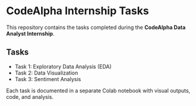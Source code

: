 # CodeAlpha Internship Tasks

This repository contains the tasks completed during the **CodeAlpha Data Analyst Internship**.

## Tasks


-  Task 1: Exploratory Data Analysis (EDA)
-  Task 2: Data Visualization
-  Task 3: Sentiment Analysis

Each task is documented in a separate Colab notebook with visual outputs, code, and analysis.
